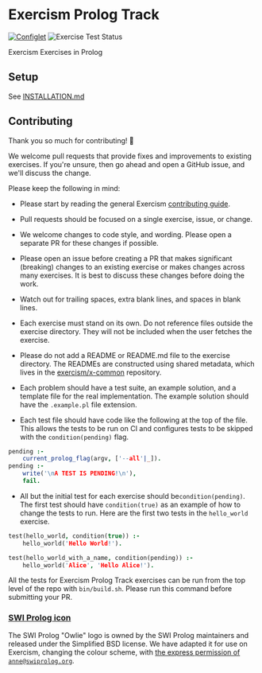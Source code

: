 # Exercism Prolog Track

[![Configlet](https://github.com/exercism/prolog/actions/workflows/configlet.yml/badge.svg)](https://github.com/exercism/prolog/actions/workflows/configlet.yml)
![Exercise Test Status](https://github.com/exercism/prolog/workflows/prolog%20%2F%20main/badge.svg)

Exercism Exercises in Prolog

## Setup

See [INSTALLATION.md](https://github.com/exercism/prolog/blob/master/docs/INSTALLATION.md)

## Contributing

Thank you so much for contributing! :tada:

We welcome pull requests that provide fixes and improvements to existing exercises.
If you're unsure, then go ahead and open a GitHub issue, and we'll discuss the change.

Please keep the following in mind:

- Please start by reading the general Exercism [contributing guide](https://github.com/exercism/x-api/blob/master/CONTRIBUTING.md#the-exercise-data).

- Pull requests should be focused on a single exercise, issue, or change.

- We welcome changes to code style, and wording. Please open a separate PR for these changes if possible.

- Please open an issue before creating a PR that makes significant (breaking) changes to an existing exercise or makes changes across many exercises.
  It is best to discuss these changes before doing the work.

- Watch out for trailing spaces, extra blank lines, and spaces in blank lines.

- Each exercise must stand on its own. Do not reference files outside the exercise directory.
  They will not be included when the user fetches the exercise.

- Please do not add a README or README.md file to the exercise directory.
  The READMEs are constructed using shared metadata, which lives in the [exercism/x-common](https://github.com/exercism/x-common) repository.

- Each problem should have a test suite, an example solution, and a template file for the real implementation.
  The example solution should have the `.example.pl` file extension.

- Each test file should have code like the following at the top of the file.
  This allows the tests to be run on CI and configures tests to be skipped with the `condition(pending)` flag.

```prolog
pending :-
    current_prolog_flag(argv, ['--all'|_]).
pending :-
    write('\nA TEST IS PENDING!\n'),
    fail.

```

- All but the initial test for each exercise should be`condition(pending)`.
  The first test should have `condition(true)` as an example of how to change the tests to run.
  Here are the first two tests in the `hello_world` exercise.

```prolog
test(hello_world, condition(true)) :-
    hello_world('Hello World!').

test(hello_world_with_a_name, condition(pending)) :-
    hello_world('Alice', 'Hello Alice!').
```

All the tests for Exercism Prolog Track exercises can be run from the top level of the repo with `bin/build.sh`.
Please run this command before submitting your PR.

### [SWI Prolog icon](https://github.com/exercism/prolog/tree/master/img/icon.png)

The SWI Prolog "Owlie" logo is owned by the SWI Prolog maintainers and released under the Simplified BSD license.
We have adapted it for use on Exercism, changing the colour scheme, with [the express permission of `anne@swiprolog.org`](https://github.com/exercism/prolog/issues/1#issuecomment-283122027).
